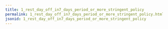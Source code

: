 ```yaml
---
title: 1_rest_day_off_in7_days_period_or_more_stringent_policy
permalink: 1_rest_day_off_in7_days_period_or_more_stringent_policy.html
jsonid: 1_rest_day_off_in7_days_period_or_more_stringent_policy
---
```

